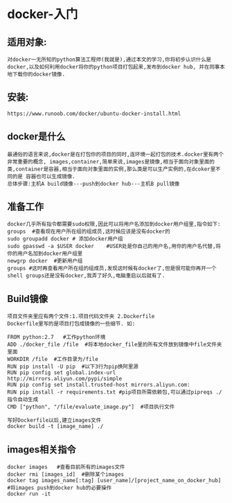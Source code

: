# docker-入门
适用对象:
-----
    对docker一无所知的python算法工程师(我就是),通过本文的学习,你将初步认识什么是docker,以及如何利用docker将你的python项目打包起来,发布到docker hub, 并在同事本地下载你的docker镜像.
安装:
----
    https://www.runoob.com/docker/ubuntu-docker-install.html
docker是什么
----
    最通俗的语言来说,docker是在打包你的项目的同时,连环境一起打包的技术.docker里有两个非常重要的概念, images,container,简单来说,images是镜像,相当于面向对象里面的类,container是容器,相当于面向对象里面的实例,那么类是可以生产实例的,在dcoker里不同的是 容器也可以生成镜像.
    总体步骤:主机A build镜像---push到docker hub---主机B pull镜像
准备工作
----
    docker几乎所有指令都需要sudo权限,因此可以将用户名添加到docker用户组里,指令如下:
    groups  #查看现在用户所在组的组成员,这时候应该是没有docker的
    sudo groupadd docker # 添加docker用户组
    sudo gpasswd -a $USER docker	#USER处是你自己的用户名,用你的用户名代替,将你的用户名加到docker用户组里
    newgrp docker  #更新用户组
    groups #这时再查看用户所在组的组成员,发现这时候有docker了,但是很可能你再开一个shell groups还是没有docker,我弄了好久,电脑重启以后就有了.
Build镜像
----
    项目文件夹里应有两个文件:1.项目代码文件夹 2.Dockerfile
    Dockerfile里写的是项目打包成镜像的一些细节. 如:
     
    FROM python:2.7   #工作python环境
    ADD ./docker_file /file  #将本地docker_file里的所有文件放到镜像中file文件夹里面
    WORKDIR /file  #工作目录为/file
    RUN pip install -U pip  #以下3行为pip换阿里源
    RUN pip config set global.index-url http://mirrors.aliyun.com/pypi/simple
    RUN pip config set install.trusted-host mirrors.aliyun.com:
    RUN pip install -r requirements.txt #pip项目所需依赖包,可以通过pipreqs ./ 指令自动生成
    CMD ["python", "/file/evaluate_image.py"]  #项目执行文件
    
    写好Dockerfile以后,建立images文件
    docker build -t [image_name] ./
images相关指令
-----
    docker images   #查看目前所有的images文件
    docker rmi [images_id]  #删除某个images
    docker tag images_name[:tag] [user_name]/[project_name_on_docker_hub]  #将images push到docker hub的必要操作
    docker run -it 
    
    
